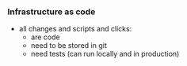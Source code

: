 ### Infrastructure as code

* all changes and scripts and clicks:
  * are code
  * need to be stored in git
  * need tests (can run locally and in production)
  
